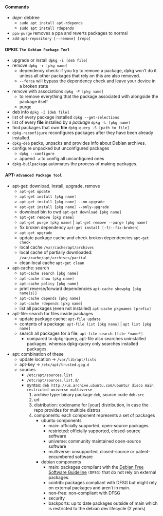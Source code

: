 #### Commands
* *depr*: debtree
	* `sudo apt install apt-rdepends`
	* `sudo apt install rdepends`
* `ppa-purge` removes a ppa and reverts packages to normal
* `add-apt-repository [--remove] [repo]`

#### DPKG: `The Debian Package Tool`
* upgrade or install `dpkg -i [deb file]`
* remove `dpkg -r [pkg name]`
	* dependency check: if you try to remove a package, dpkg won't do it unless all other packages that rely on this are also removed.
	* `--force` will bypass the dependency check and leave your device in a broken state
* remove with associations `dpkg -P [pkg name]`
	* to remove everything that the package associated with alongside the package itself
	* purge
* deb info `dpkg -I [deb file]`
* list of every package installed `dpkg --get-selections`
* list of every **file** installed by a *package* `dpkg -L [pkg name]`
* find packages that own **file** `dpkg-query -S [path to file]`
* `dpkg-reconfigure` reconfigures packages after they have been already installed.
* `dpkg-deb` packs, unpacks and provides info about Debian archives.
* configure unpacked but unconfigured packages
	* `dpkg --configure`
	* append `-a` to config all unconfigured ones
* `dpkg-builpackage` automates the process of making packages.

#### APT: `Advanced Package Tool`
* apt-get: download, install, upgrade, remove
	* `apt-get update`
	* `apt-get install [pkg name]`
	* `apt-get install [pkg name] --no-upgrade`
	* `apt-get install [pkg name] --only-upgrade`
	* download bin to cwd `apt-get download [pkg name]`
	* `apt-get remove [pkg name]`
	* `apt-get purge [pkg name]` | `apt-get remove --purge [pkg name]`
	* fix broken dependency `apt-get install [-f/--fix-broken]` 
	* `apt-get upgrade`
	* update package cache and check broken dependencies `apt-get check`
	* local cache `/var/cache/apt/archives`
	* local cache of partially downloaded: `/var/cache/apt/archives/partial`
	* clean local cache `apt-get clean`
 * apt-cache: search
	 * `apt-cache search [pkg name]`
	 * `apt-cache show [pkg name]`
	 * `apt-cache policy [pkg name]`
	 * print reverse/forward dependencies `apt-cache showpkg [pkg name(s)]`
	 * `apt-cache depends [pkg name]`
	 * `apt-cache rdepends [pkg name]`
	 * list all packages (even not installed) `apt-cache pkgnames [prefix]`
* apt-file: search for files inside packages
	* update package cache: `apt-file update`
	* contents of a package: `apt-file list [pkg name]` | `apt list [pkg name]`
	* search all packages for a file: `apt-file search [file *name*]`
		* compared to dpkg-query, apt-file also searches uninstalled packages, whereas dpkg-query only searches installed packages.
* apt: combination of these
	* update location -> `/var/lib/apt/lists`
	* apt-key -> `/etc/apt/trusted.gpg.d`
	* sources
		* `/etc/apt/sources.list`
		* `/etc/apt/sources.list.d/`
		* syntax: `deb http://us.archive.ubuntu.com/ubuntu/ disco main restricted universe multiverse`
			1. archive type: binary package `deb`, source code `deb-src`
			2. url
			3. distribution: codename for \[your\] distribution, in case the repo provides for multiple distros
			4. components: each component represents a set of packages
				* ubuntu components
					* main: officially supported, open-source packages
					* restricted: officially supported, closed-source software
					* universe: community maintained open-source software
					* multiverse: unsupported, closed-source or patent-encumbered software
				* debian components
					* main: packages compliant with the [Debian Free Software Guideline](https://www.debian.org/social_contract#guidelines) `(DFSG)` that do not rely on external packages.
					* contrib: packages compliant with DFSG but might rely on external packages and aren't in main.
					* non-free: non-compliant with DFSG
					* security
					* backports: up to date packages outside of main which is restricted to the debian dev lifecycle (2 years)
